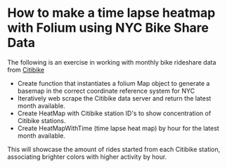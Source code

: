 # How to make a time lapse heatmap with Folium using NYC Bike Share Data
The following is an exercise in working with monthly bike rideshare data from <a href="https://s3.amazonaws.com/tripdata/index.html" target=blank>Citibike</a> 


- Create function that instantiates a folium Map object to generate a basemap in the correct coordinate reference system for NYC
- Iteratively web scrape the Citibike data server and return the latest month available.
- Create HeatMap with Citibike station ID's to show concentration of Citibike stations. 
- Create HeatMapWithTime (time lapse heat map) by hour for the latest month available.

This will showcase the amount of rides started from each Citibike station, associating brighter colors with higher activity by hour.
